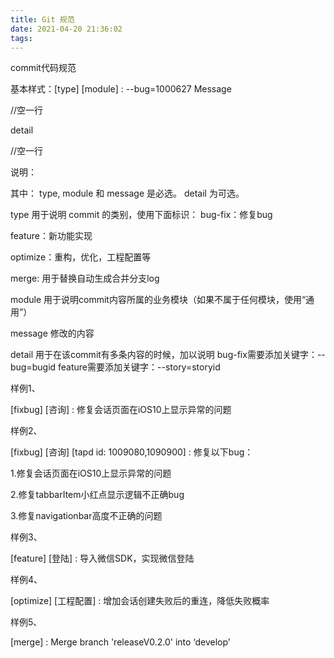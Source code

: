 ```yaml
---
title: Git 规范
date: 2021-04-20 21:36:02
tags:  
---
```


commit代码规范

基本样式：[type] [module] : --bug=1000627 Message

//空一行

detail

//空一行

说明：

其中：
type, module 和 message 是必选。
detail 为可选。

type 用于说明 commit 的类别，使用下面标识：
  bug-fix：修复bug

  feature：新功能实现

  optimize：重构，优化，工程配置等

  merge: 用于替换自动生成合并分支log

module 用于说明commit内容所属的业务模块（如果不属于任何模块，使用“通用”）

message 修改的内容

detail 用于在该commit有多条内容的时候，加以说明
bug-fix需要添加关键字：--bug=bugid
feature需要添加关键字：--story=storyid

样例1、

[fixbug] [咨询] : 修复会话页面在iOS10上显示异常的问题

样例2、

[fixbug] [咨询] [tapd id: 1009080,1090900] : 修复以下bug：

1.修复会话页面在iOS10上显示异常的问题

2.修复tabbarItem小红点显示逻辑不正确bug

3.修复navigationbar高度不正确的问题

样例3、

[feature] [登陆] : 导入微信SDK，实现微信登陆

样例4、

[optimize] [工程配置] : 增加会话创建失败后的重连，降低失败概率

样例5、

[merge] : Merge branch 'releaseV0.2.0' into ‘develop’
